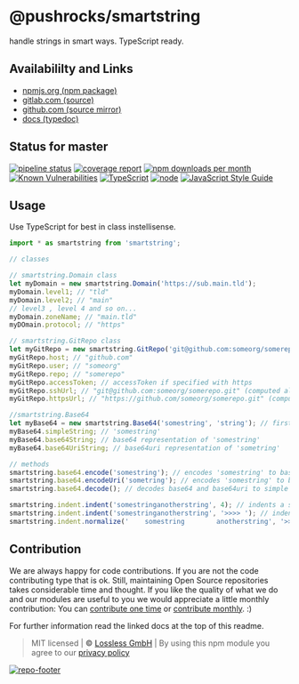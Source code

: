 # @pushrocks/smartstring
handle strings in smart ways. TypeScript ready.

## Availabililty and Links
* [npmjs.org (npm package)](https://www.npmjs.com/package/@pushrocks/smartstring)
* [gitlab.com (source)](https://gitlab.com/pushrocks/smartstring)
* [github.com (source mirror)](https://github.com/pushrocks/smartstring)
* [docs (typedoc)](https://pushrocks.gitlab.io/smartstring/)

## Status for master
[![pipeline status](https://gitlab.com/pushrocks/smartstring/badges/master/pipeline.svg)](https://gitlab.com/pushrocks/smartstring/commits/master)
[![coverage report](https://gitlab.com/pushrocks/smartstring/badges/master/coverage.svg)](https://gitlab.com/pushrocks/smartstring/commits/master)
[![npm downloads per month](https://img.shields.io/npm/dm/@pushrocks/smartstring.svg)](https://www.npmjs.com/package/@pushrocks/smartstring)
[![Known Vulnerabilities](https://snyk.io/test/npm/@pushrocks/smartstring/badge.svg)](https://snyk.io/test/npm/@pushrocks/smartstring)
[![TypeScript](https://img.shields.io/badge/TypeScript->=%203.x-blue.svg)](https://nodejs.org/dist/latest-v10.x/docs/api/)
[![node](https://img.shields.io/badge/node->=%2010.x.x-blue.svg)](https://nodejs.org/dist/latest-v10.x/docs/api/)
[![JavaScript Style Guide](https://img.shields.io/badge/code%20style-prettier-ff69b4.svg)](https://prettier.io/)

## Usage

Use TypeScript for best in class instellisense.

```javascript
import * as smartstring from 'smartstring';

// classes

// smartstring.Domain class
let myDomain = new smartstring.Domain('https://sub.main.tld');
myDomain.level1; // "tld"
myDomain.level2; // "main"
// level3 , level 4 and so on...
myDomain.zoneName; // "main.tld"
myDOmain.protocol; // "https"

// smartstring.GitRepo class
let myGitRepo = new smartstring.GitRepo('git@github.com:someorg/somerepo.git'); // takes https and git and npm repo URL versions
myGitRepo.host; // "github.com"
myGitRepo.user; // "someorg"
myGitRepo.repo; // "somerepo"
myGitRepo.accessToken; // accessToken if specified with https
myGitRepo.sshUrl; // "git@github.com:someorg/somerepo.git" (computed also from https)
myGitRepo.httpsUrl; // "https://github.com/someorg/somerepo.git" (computed also from ssh)

//smartstring.Base64
let myBase64 = new smartstring.Base64('somestring', 'string'); // first arg is the string, second is string type (can be string, base64, base64uri)
myBase64.simpleString; // 'somestring'
myBase64.base64String; // base64 representation of 'somestring'
myBase64.base64UriString; // base64uri representation of 'sometring'

// methods
smartstring.base64.encode('somestring'); // encodes 'somestring' to base64
smartstring.base64.encodeUri('sometring'); // encodes 'somestring' to base64uri
smartstring.base64.decode(); // decodes base64 and base64uri to simple string respresentation

smartstring.indent.indent('somestringanotherstring', 4); // indents a string by 4
smartstring.indent.indent('somestringanotherstring', '>>>> '); // indents a string with a prefix
smartstring.indent.normalize('    somestring        anotherstring', '>>>> '); // looks for the least amount of indention and removes superflouous space
```

## Contribution

We are always happy for code contributions. If you are not the code contributing type that is ok. Still, maintaining Open Source repositories takes considerable time and thought. If you like the quality of what we do and our modules are useful to you we would appreciate a little monthly contribution: You can [contribute one time](https://lossless.link/contribute-onetime) or [contribute monthly](https://lossless.link/contribute). :)

For further information read the linked docs at the top of this readme.

> MIT licensed | **&copy;** [Lossless GmbH](https://lossless.gmbh)
| By using this npm module you agree to our [privacy policy](https://lossless.gmbH/privacy)

[![repo-footer](https://lossless.gitlab.io/publicrelations/repofooter.svg)](https://maintainedby.lossless.com)
